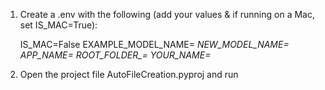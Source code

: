 1. Create a .env with the following (add your values & if running on a Mac, set IS_MAC=True):

	IS_MAC=False
	EXAMPLE_MODEL_NAME=<var goes here>
	NEW_MODEL_NAME=<var goes here>
	APP_NAME=<var goes here>
	ROOT_FOLDER_=<var goes here>
	YOUR_NAME=<var goes here>

2. Open the project file AutoFileCreation.pyproj and run
